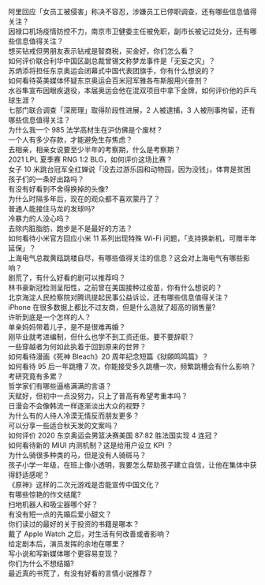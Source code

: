 阿里回应「女员工被侵害」称决不容忍，涉嫌员工已停职调查，还有哪些信息值得关注？  
因禄口机场疫情防控不力，南京市卫健委主任被免职，副市长被记过处分，还有哪些信息值得关注？  
想买钻戒但男朋友表示钻戒是智商税，买金好，你们怎么看？  
如何评价联合利华中国区副总裁曾锡文称梦龙事件是「无妄之灾」？  
苏炳添将担任东京奥运会闭幕式中国代表团旗手，你有什么想说的？  
如何看待英美媒体怀疑东京奥运会百米冠军雅各布斯服用兴奋剂？  
水谷隼宣布因眼疾退役，本届奥运会他在混双项目中拿下金牌，如何评价他的乒乓球生涯？  
七部门联合调查「深房理」取得阶段性进展，2 人被逮捕，3 人被刑事拘留，还有哪些信息值得关注？  
为什么我一个 985 法学高材生在沪仿佛是个废材？  
一个人有多少存款，才能避免生存焦虑？  
去相亲，相亲女说要至少半年的考察期，什么是考察期？  
2021 LPL 夏季赛 RNG 1:2 BLG，如何评价这场比赛？  
女子 10 米跳台冠军全红婵说「没去过游乐园和动物园，因为没钱」，体育是贫困孩子们的一条好出路吗？  
有没有好看到不舍得换掉的头像?  
为什么时隔多年后，现在的观众都不喜欢蒙丹了？  
普通人能接住马龙的发球吗?  
冷暴力的人没心吗？  
去除内脏脂肪，跑步是不是最好的方法？  
如何看待小米官方回应小米 11 系列出现特殊 Wi-Fi 问题，「支持换新机，可赠半年延保」？  
上海电气总裁黄瓯跳楼自尽，有哪些值得关注的信息？这会对上海电气有哪些影响？  
剧荒了，有什么好看的剧可以推荐吗？  
林书豪新冠检测呈阳性，之前曾在美国接种过疫苗，你有什么想说的？  
北京海淀人民检察院对腾讯提起民事公益诉讼，还有哪些信息值得关注？  
iPhone 在很多数据上都比不过友商，但是什么造就了超高的销售量?  
许昕到底是一个怎样的人？  
单亲妈妈带着儿子，是不是很难再婚？  
刚毕业就考进编制，但什么也学不到工资还低，要不要辞职？  
一些穿越者为何如此执着于回到原来的世界？  
如何看待漫画《死神 Bleach》20 周年纪念短篇《狱頣鸣鸣篇》？  
如何看待 95 后一年跳槽 7 次，你能接受多久跳槽一次，频繁跳槽会有什么影响？  
考研究竟有多累？  
哲学家们有哪些逼格满满的言语？  
天赋好，但初中一点没努力，只上了普高有希望考重本吗？  
日漫会不会像韩流一样逐渐淡出大众的视野？  
为什么有的人待人冷漠无情反而朋友更多？  
可以分享一些适合秋天发的文案吗？  
如何评价 2020 东京奥运会男篮决赛美国 87:82 胜法国实现 4 连冠？  
如何看待新的 MIUI 内测机制？这是给用户设立 KPI ？  
为什么骑很多种类的马，但是没有人骑斑马？  
孩子小学一年级，在班上像小透明，我要怎么帮助孩子建立自信，让他在集体中获得舒适感呢？  
《原神》这样的二次元游戏是否能宣传中国文化？  
有哪些惊艳的作文结尾?  
扫地机器人和吸尘器哪个好？  
有没有短一点的先婚后爱小甜文？  
你们读过的最好的关于投资的书籍是哪本？  
戴了 Apple Watch 之后，对生活有何改善或者影响？  
给定剧本后，演员发挥的余地在哪里？  
写小说和写新媒体哪个更容易变现？  
你们为什么不想结婚?  
最近真的书荒了，有没有好看的言情小说推荐？  
